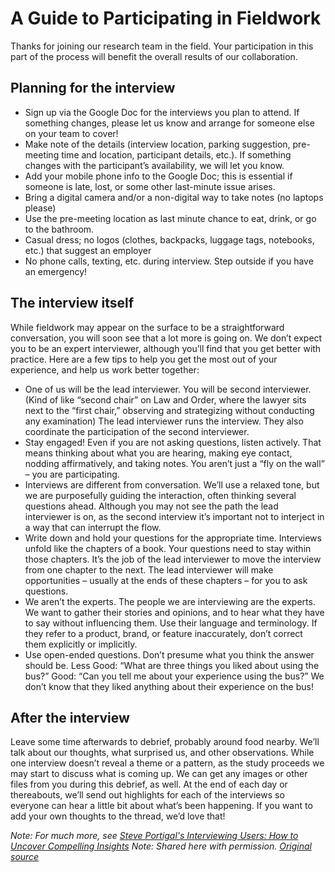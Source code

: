 # A Guide to Participating in Fieldwork
Thanks for joining our research team in the field. Your participation in this part of the process will benefit the overall results of our collaboration. 

## Planning for the interview
- Sign up via the Google Doc for the interviews you plan to attend. If something changes, please let us know and arrange for someone else on your team to cover!
- Make note of the details (interview location, parking suggestion, pre-meeting time and location, participant details, etc.). If something changes with the participant’s availability, we will let you know.
- Add your mobile phone info to the Google Doc; this is essential if someone is late, lost, or some other last-minute issue arises.
- Bring a digital camera and/or a non-digital way to take notes (no laptops please)
- Use the pre-meeting location as last minute chance to eat, drink, or go to the bathroom.
- Casual dress; no logos (clothes, backpacks, luggage tags, notebooks, etc.) that suggest an employer
- No phone calls, texting, etc. during interview. Step outside if you have an emergency!

## The interview itself
While fieldwork may appear on the surface to be a straightforward conversation, you will soon see that a lot more is going on. We don’t expect you to be an expert interviewer, although you’ll find that you get better with practice. Here are a few tips to help you get the most out of your experience, and help us work better together: 
- One of us will be the lead interviewer. You will be second interviewer. (Kind of like “second chair” on Law and Order, where the lawyer sits next to the “first chair,” observing and strategizing without conducting any examination) The lead interviewer runs the interview. They also coordinate the participation of the second interviewer. 
- Stay engaged! Even if you are not asking questions, listen actively. That means thinking about what you are hearing, making eye contact, nodding affirmatively, and taking notes. You aren’t just a “fly on the wall” – you are participating. 
- Interviews are different from conversation. We’ll use a relaxed tone, but we are purposefully guiding the interaction, often thinking several questions ahead. Although you may not see the path the lead interviewer is on, as the second interview it’s important not to interject in a way that can interrupt the flow. 
- Write down and hold your questions for the appropriate time. Interviews unfold like the chapters of a book. Your questions need to stay within those chapters. It’s the job of the lead interviewer to move the interview from one chapter to the next. The lead interviewer will make opportunities – usually at the ends of these chapters – for you to ask questions. 
- We aren’t the experts. The people we are interviewing are the experts. We want to gather their stories and opinions, and to hear what they have to say without influencing them. Use their language and terminology. If they refer to a product, brand, or feature inaccurately, don’t correct them explicitly or implicitly. 
- Use open-ended questions. Don’t presume what you think the answer should be. Less Good: “What are three things you liked about using the bus?” Good: “Can you tell me about your experience using the bus?” We don’t know that they liked anything about their experience on the bus!

## After the interview
Leave some time afterwards to debrief, probably around food nearby. We’ll talk about our thoughts, what surprised us, and other observations. While one interview doesn’t reveal a theme or a pattern, as the study proceeds we may start to discuss what is coming up.
We can get any images or other files from you during this debrief, as well. 
At the end of each day or thereabouts, we’ll send out highlights for each of the interviews so everyone can hear a little bit about what’s been happening. If you want to add your own thoughts to the thread, we’d love that!

_Note: For much more, see [Steve Portigal's Interviewing Users: How to Uncover Compelling Insights](http://rosenfeldmedia.com/books/interviewing-users/)_
_Note: Shared here with permission. [Original source](https://rosenfeldmedia.com/wp-content/uploads/2014/10/Portigal-Consulting-A-Guide-to-Participating-in-Fieldwork.pdf)_

